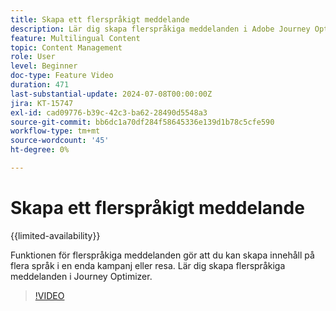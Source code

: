 ```yaml
---
title: Skapa ett flerspråkigt meddelande
description: Lär dig skapa flerspråkiga meddelanden i Adobe Journey Optimizer.
feature: Multilingual Content
topic: Content Management
role: User
level: Beginner
doc-type: Feature Video
duration: 471
last-substantial-update: 2024-07-08T00:00:00Z
jira: KT-15747
exl-id: cad09776-b39c-42c3-ba62-28490d5548a3
source-git-commit: bb6dc1a70df284f58645336e139d1b78c5cfe590
workflow-type: tm+mt
source-wordcount: '45'
ht-degree: 0%

---
```


# Skapa ett flerspråkigt meddelande

{{limited-availability}}

Funktionen för flerspråkiga meddelanden gör att du kan skapa innehåll på flera språk i en enda kampanj eller resa. Lär dig skapa flerspråkiga meddelanden i Journey Optimizer.

>[!VIDEO](https://video.tv.adobe.com/v/3430921/?learn=on)
